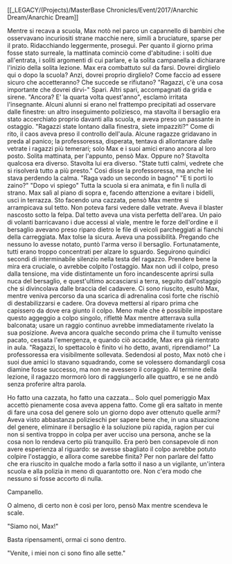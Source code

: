 [[_LEGACY/(Projects)/MasterBase Chronicles/Event/2017/Anarchic Dream/Anarchic Dream]]

Mentre si recava a scuola, Max notò nel parco un capannello di bambini che osservavano incuriositi strane macchie nere, simili a bruciature, sparse per il prato.
Ridacchiando leggermente, proseguì.
Per quanto il giorno prima fosse stato surreale, la mattinata cominciò come d'abitudine: i soliti due all'entrata, i soliti argomenti di cui parlare, e la solita campanella a dichiarare l'inizio della solita lezione.
Max era combattuto sul da farsi. Dovrei dirglielo qui o dopo la scuola? Anzi, dovrei proprio dirglielo? Come faccio ad essere sicuro che accetteranno? Che succede se rifiutano?
"Ragazzi, c'è una cosa importante che dovrei dirvi-"
Spari.
Altri spari, accompagnati da grida e sirene.
"Ancora? E' la quarta volta quest'anno", esclamò irritata l'insegnante.
Alcuni alunni si erano nel frattempo precipitati ad osservare dalle finestre: un altro inseguimento poliziesco, ma stavolta il bersaglio era stato accerchiato proprio davanti alla scuola, e aveva preso un passante in ostaggio.
"Ragazzi state lontano dalla finestra, siete impazziti?"
Come di rito, il caos aveva preso il controllo dell'aula. Alcune ragazze gridavano in preda al panico; la professoressa, disperata, tentava di allontanare dalle vetrate i ragazzi più temerari; solo Max e i suoi amici erano ancora al loro posto.
Solita mattinata, per l'appunto, pensò Max. Oppure no?
Stavolta qualcosa era diverso. Stavolta lui era diverso.
"State tutti calmi, vedrete che si risolverà tutto a più presto." Così disse la professoressa, ma anche lei stava perdendo la calma.
"Raga vado un secondo in bagno"
"E ti porti lo zaino?"
"Dopo vi spiego"
Tutta la scuola si era animata, e fin lì nulla di strano.
Max salì al piano di sopra e, facendo attenzione a evitare i bidelli, uscì in terrazza.
Sto facendo una cazzata, pensò Max mentre si arrampicava sul tetto. Non poteva farsi vedere dalle vetrate. Aveva il blaster nascosto sotto la felpa.
Dal tetto aveva una vista perfetta dell'area. Un paio di volanti barricavano i due accessi al viale, mentre le forze dell'ordine e il bersaglio avevano preso riparo dietro le file di veicoli parcheggiati ai fianchi della carreggiata.
Max tolse la sicura. Aveva una possibilità.
Pregando che nessuno lo avesse notato, puntò l'arma verso il bersaglio. Fortunatamente, tutti erano troppo concentrati per alzare lo sguardo.
Seguirono quindici secondi di interminabile silenzio nella testa del ragazzo. Prendere bene la mira era cruciale, o avrebbe colpito l'ostaggio.
Max non udì il colpo, preso dalla tensione, ma vide distintamente un foro incandescente aprirsi sulla nuca del bersaglio, e quest'ultimo accasciarsi a terra, seguito dall'ostaggio che si divincolava dalle braccia del cadavere.
Ci sono riuscito, esultò Max, mentre veniva percorso da una scarica di adrenalina così forte che rischiò di destabilizzarsi e cadere. Ora doveva mettersi al riparo prima che capissero da dove era giunto il colpo.
Meno male che è possibile impostare questo aggeggio a colpo singolo, riflettè Max mentre atterrava sulla balconata; usare un raggio continuo avrebbe immediatamente rivelato la sua posizione.
Aveva ancora qualche secondo prima che il tumulto venisse pacato, cessata l'emergenza, e quando ciò accadde, Max era già rientrato in aula.
"Ragazzi, lo spettacolo è finito vi ho detto, avanti, riprendiamo!" La professoressa era visibilmente sollevata.
Sedendosi al posto, Max notò che i suoi due amici lo stavano squadrando, come se volessero domandargli cosa diamine fosse successo, ma non ne avessero il coraggio.
Al termine della lezione, il ragazzo mormorò loro di raggiungerlo alle quattro, e se ne andò senza proferire altra parola.

Ho fatto una cazzata, ho fatto una cazzata...
Solo quel pomeriggio Max accettò pienamente cosa aveva appena fatto.
Come gli era saltato in mente di fare una cosa del genere solo un giorno dopo aver ottenuto quelle armi?
Aveva visto abbastanza polizieschi per sapere bene che, in una situazione del genere, eliminare il bersaglio è la soluzione più rapida, ragion per cui non si sentiva troppo in colpa per aver ucciso una persona, anche se la cosa non lo rendeva certo più tranquillo.
Era però ben consapevole di non avere esperienza al riguardo: se avesse sbagliato il colpo avrebbe potuto colpire l'ostaggio, e allora come sarebbe finita? Per non parlare del fatto che era riuscito in qualche modo a farla sotto il naso a un vigilante, un'intera scuola e alla polizia in meno di quarantotto ore. Non c'era modo che nessuno si fosse accorto di nulla.

Campanello.

O almeno, di certo non è così per loro, pensò Max mentre scendeva le scale.

"Siamo noi, Max!"

Basta ripensamenti, ormai ci sono dentro.

"Venite, i miei non ci sono fino alle sette."